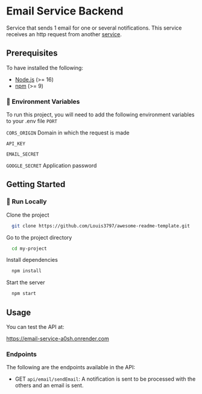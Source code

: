 # Email Service Backend
Service that sends 1 email for one or several notifications.
This service receives an http request from another [service](https://github.com/BryanFloresAvila/notification-service).
<br />
## Prerequisites

To have installed the following:

- [Node.js](https://nodejs.org/) (>= 16)
- [npm](https://www.npmjs.com/) (>= 9)

<!-- Env Variables -->
### :key: Environment Variables

To run this project, you will need to add the following environment variables to your .env file
`PORT`

`CORS_ORIGIN` Domain in which the request is made

`API_KEY`

`EMAIL_SECRET` 

`GOOGLE_SECRET` Application password

## Getting Started

<!-- Run Locally -->
### :running: Run Locally

Clone the project

```bash
  git clone https://github.com/Louis3797/awesome-readme-template.git
```

Go to the project directory

```bash
  cd my-project
```

Install dependencies

```bash
  npm install
```

Start the server

```bash
  npm start
```
## Usage

You can test the API at:

https://email-service-a0sh.onrender.com

### Endpoints
The following are the endpoints available in the API:

- GET `api/email/sendEmail`: A notification is sent to be processed with the others and an email is sent.
